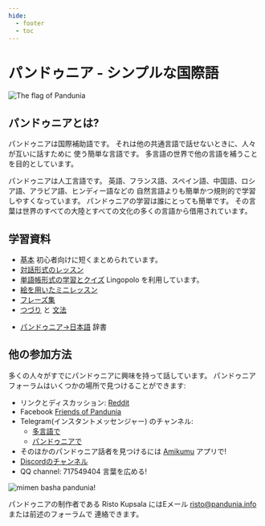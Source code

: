 ```yaml
---
hide:
  - footer
  - toc
---
```


# パンドゥニア - シンプルな国際語

![](http://www.pandunia.info/grafe/bandera.png "The flag of Pandunia")

## パンドゥニアとは?

パンドゥニアは国際補助語です。
それは他の共通言語で話せないときに、人々が互いに話すために
使う簡単な言語です。
多言語の世界で他の言語を補うことを目的としています。

パンドゥニアは人工言語です。
英語、フランス語、スペイン語、中国語、ロシア語、アラビア語、ヒンディー語などの
自然言語よりも簡単かつ規則的で学習しやすくなっています。
パンドゥニアの学習は誰にとっても簡単です。
その言葉は世界のすべての大陸とすべての文化の多くの言語から借用されています。


## 学習資料

- [基本](B02_nutshell.md) 初心者向けに短くまとめられています。
- [対話形式のレッスン](201_shula.md)
- [単語帳形式の学習とクイズ](https://lingopolo.org/pandunia/) Lingopolo を利用しています。
- [絵を用いたミニレッスン](http://www.pandunia.info/pandunia/mini_xula.html)
- [フレーズ集](B03_baze_jumla.md)
- [つづり](G01_ABC.md) と [文法](B01_baze_kanun.md)

<!--- [検索可能な辞書](tiddly.html) -->
<!-- - [日本語→パンドゥニア](jpn-pandunia.md) 辞書 -->
- [パンドゥニア→日本語](pandunia-jpn.md) 辞書
<!-- - [単語の語源一覧](leksaslia.md) ([ISO 639-2コード一覧](https://ja.wikipedia.org/wiki/ISO_639-2コード一覧)) -->


## 他の参加方法

多くの人々がすでにパンドゥニアに興味を持って話しています。 パンドゥニアフォーラムはいくつかの場所で見つけることができます:

- リンクとディスカッション: [Reddit](https://www.reddit.com/r/pandunia/)
- Facebook [Friends of Pandunia](http://www.facebook.com/groups/pandunia)
- Telegram(インスタントメッセンジャー) のチャンネル:
    * [多言語で](https://t.me/pandunia_grupe)
    * [パンドゥニアで](https://t.me/joinchat/AAAAAENlKqzlMtGkrmf5rg)
- そのほかのパンドゥニア話者を見つけるには [Amikumu](https://amikumu.com/) アプリで!
- [Discordのチャンネル](https://discord.gg/jf5GHcHXKk)
- QQ channel: 717549404
  言葉を広める!
<!-- - このサイトの翻訳を[手伝ってください。](tarja_netoloke.md) -->

![](http://www.pandunia.info/grafe/mome_loga_pandunia.png "mimen basha pandunia!")

パンドゥニアの制作者である Risto Kupsala にはEメール
[risto@pandunia.info](mailto:risto@pandunia.info) または前述のフォーラムで
連絡できます。
